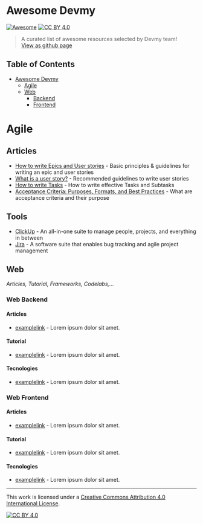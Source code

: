 # Awesome Devmy 
[![Awesome](https://cdn.rawgit.com/sindresorhus/awesome/d7305f38d29fed78fa85652e3a63e154dd8e8829/media/badge.svg)](https://github.com/sindresorhus/awesome#readme) [![CC BY 4.0][cc-by-shield]][cc-by]
> A curated list of awesome resources selected by Devmy team!  
[View as github page](https://acadevmy.github.io/awesome-devmy/)

## Table of Contents
- [Awesome Devmy](#awesome-devmy)
    - [Agile](#agile)
    - [Web](#web)
      - [Backend](#web-backend)
      - [Frontend](#web-frontend)

# Agile
## Articles
- [How to write Epics and User stories](https://productcoalition.com/how-to-write-epics-and-user-stories-best-practice-1de5b983900) - Basic principles & guidelines for writing an epic and user stories
- [What is a user story?](https://www.mountaingoatsoftware.com/agile/user-stories#:~:text=User%20stories%20are%20short%2C%20simple,so%20that%20.) - Recommended guidelines to write user stories
- [How to write Tasks](https://medium.com/agile-it/composing-meaningful-tasks-c1ca51064c1a) - How to write effective Tasks and Subtasks
- [Acceptance Criteria: Purposes, Formats, and Best Practices](https://www.altexsoft.com/blog/business/acceptance-criteria-purposes-formats-and-best-practices) - What are acceptance criteria and their purpose
## Tools
- [ClickUp](https://app.clickup.com) - An all-in-one suite to manage people, projects, and everything in between
- [Jira](https://www.atlassian.com/software/jira) - A software suite that enables bug tracking and agile project management

## Web
*Articles, Tutorial, Frameworks, Codelabs,...*
### Web Backend
#### Articles
- [examplelink](https://foo.bar/) - Lorem ipsum dolor sit amet.
#### Tutorial
- [examplelink](https://foo.bar/) - Lorem ipsum dolor sit amet.
#### Tecnologies
- [examplelink](https://foo.bar/) - Lorem ipsum dolor sit amet.

### Web Frontend
#### Articles
- [examplelink](https://foo.bar/) - Lorem ipsum dolor sit amet.
#### Tutorial
- [examplelink](https://foo.bar/) - Lorem ipsum dolor sit amet.
#### Tecnologies
- [examplelink](https://foo.bar/) - Lorem ipsum dolor sit amet.

---
This work is licensed under a [Creative Commons Attribution 4.0 International License][cc-by].

[![CC BY 4.0][cc-by-image]][cc-by]

[cc-by]: http://creativecommons.org/licenses/by/4.0/
[cc-by-image]: https://i.creativecommons.org/l/by/4.0/88x31.png
[cc-by-shield]: https://img.shields.io/badge/License-CC%20BY%204.0-lightgrey.svg
